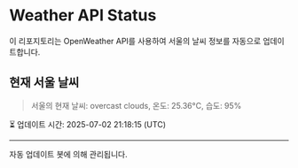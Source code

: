 
# Weather API Status

이 리포지토리는 OpenWeather API를 사용하여 서울의 날씨 정보를 자동으로 업데이트합니다.

## 현재 서울 날씨
> 서울의 현재 날씨: overcast clouds, 온도: 25.36°C, 습도: 95%

⏳ 업데이트 시간: 2025-07-02 21:18:15 (UTC)

---
자동 업데이트 봇에 의해 관리됩니다.
